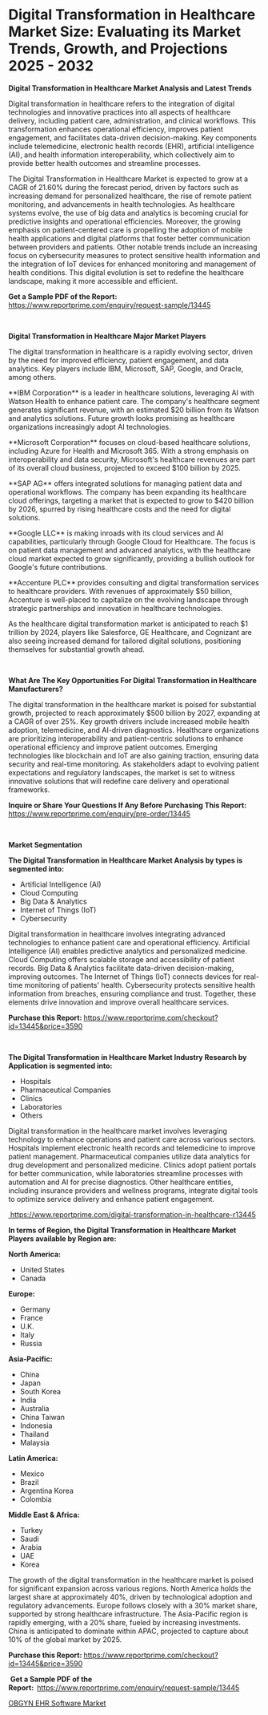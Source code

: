 <p><h1>Digital Transformation in Healthcare Market Size: Evaluating its Market Trends, Growth, and Projections 2025 - 2032</h1></p><p><strong>Digital Transformation in Healthcare Market Analysis and Latest Trends</strong></p>
<p><p>Digital transformation in healthcare refers to the integration of digital technologies and innovative practices into all aspects of healthcare delivery, including patient care, administration, and clinical workflows. This transformation enhances operational efficiency, improves patient engagement, and facilitates data-driven decision-making. Key components include telemedicine, electronic health records (EHR), artificial intelligence (AI), and health information interoperability, which collectively aim to provide better health outcomes and streamline processes.</p><p>The Digital Transformation in Healthcare Market is expected to grow at a CAGR of 21.60% during the forecast period, driven by factors such as increasing demand for personalized healthcare, the rise of remote patient monitoring, and advancements in health technologies. As healthcare systems evolve, the use of big data and analytics is becoming crucial for predictive insights and operational efficiencies. Moreover, the growing emphasis on patient-centered care is propelling the adoption of mobile health applications and digital platforms that foster better communication between providers and patients. Other notable trends include an increasing focus on cybersecurity measures to protect sensitive health information and the integration of IoT devices for enhanced monitoring and management of health conditions. This digital evolution is set to redefine the healthcare landscape, making it more accessible and efficient.</p></p>
<p><strong>Get a Sample PDF of the Report:&nbsp;</strong> <a href="https://www.reportprime.com/enquiry/request-sample/13445?utm_campaign=3138&utm_medium=2&utm_source=Github&utm_content=ia&utm_term=20032025&utm_id=digital-transformation-in-healthcare">https://www.reportprime.com/enquiry/request-sample/13445</a></p>
<p>&nbsp;</p>
<p><strong>Digital Transformation in Healthcare Major Market Players</strong></p>
<p><p>The digital transformation in healthcare is a rapidly evolving sector, driven by the need for improved efficiency, patient engagement, and data analytics. Key players include IBM, Microsoft, SAP, Google, and Oracle, among others.</p><p>**IBM Corporation** is a leader in healthcare solutions, leveraging AI with Watson Health to enhance patient care. The company's healthcare segment generates significant revenue, with an estimated $20 billion from its Watson and analytics solutions. Future growth looks promising as healthcare organizations increasingly adopt AI technologies.</p><p>**Microsoft Corporation** focuses on cloud-based healthcare solutions, including Azure for Health and Microsoft 365. With a strong emphasis on interoperability and data security, Microsoft's healthcare revenues are part of its overall cloud business, projected to exceed $100 billion by 2025.</p><p>**SAP AG** offers integrated solutions for managing patient data and operational workflows. The company has been expanding its healthcare cloud offerings, targeting a market that is expected to grow to $420 billion by 2026, spurred by rising healthcare costs and the need for digital solutions.</p><p>**Google LLC** is making inroads with its cloud services and AI capabilities, particularly through Google Cloud for Healthcare. The focus is on patient data management and advanced analytics, with the healthcare cloud market expected to grow significantly, providing a bullish outlook for Google's future contributions.</p><p>**Accenture PLC** provides consulting and digital transformation services to healthcare providers. With revenues of approximately $50 billion, Accenture is well-placed to capitalize on the evolving landscape through strategic partnerships and innovation in healthcare technologies.</p><p>As the healthcare digital transformation market is anticipated to reach $1 trillion by 2024, players like Salesforce, GE Healthcare, and Cognizant are also seeing increased demand for tailored digital solutions, positioning themselves for substantial growth ahead.</p></p>
<p>&nbsp;</p>
<p><strong>What Are The Key Opportunities For Digital Transformation in Healthcare Manufacturers?</strong></p>
<p><p>The digital transformation in the healthcare market is poised for substantial growth, projected to reach approximately $500 billion by 2027, expanding at a CAGR of over 25%. Key growth drivers include increased mobile health adoption, telemedicine, and AI-driven diagnostics. Healthcare organizations are prioritizing interoperability and patient-centric solutions to enhance operational efficiency and improve patient outcomes. Emerging technologies like blockchain and IoT are also gaining traction, ensuring data security and real-time monitoring. As stakeholders adapt to evolving patient expectations and regulatory landscapes, the market is set to witness innovative solutions that will redefine care delivery and operational frameworks.</p></p>
<p><strong>Inquire or Share Your Questions If Any Before Purchasing This Report:</strong> <a href="https://www.reportprime.com/enquiry/pre-order/13445?utm_campaign=3138&utm_medium=2&utm_source=Github&utm_content=ia&utm_term=20032025&utm_id=digital-transformation-in-healthcare">https://www.reportprime.com/enquiry/pre-order/13445</a></p>
<p>&nbsp;</p>
<p><strong>Market Segmentation</strong></p>
<p><strong>The Digital Transformation in Healthcare Market Analysis by types is segmented into:</strong></p>
<p><ul><li>Artificial Intelligence (AI)</li><li>Cloud Computing</li><li>Big Data & Analytics</li><li>Internet of Things (IoT)</li><li>Cybersecurity</li></ul></p>
<p><p>Digital transformation in healthcare involves integrating advanced technologies to enhance patient care and operational efficiency. Artificial Intelligence (AI) enables predictive analytics and personalized medicine. Cloud Computing offers scalable storage and accessibility of patient records. Big Data & Analytics facilitate data-driven decision-making, improving outcomes. The Internet of Things (IoT) connects devices for real-time monitoring of patients' health. Cybersecurity protects sensitive health information from breaches, ensuring compliance and trust. Together, these elements drive innovation and improve overall healthcare services.</p></p>
<p><strong>Purchase this Report:&nbsp;</strong><a href="https://www.reportprime.com/checkout?id=13445&price=3590&utm_campaign=3138&utm_medium=2&utm_source=Github&utm_content=ia&utm_term=20032025&utm_id=digital-transformation-in-healthcare">https://www.reportprime.com/checkout?id=13445&price=3590</a></p>
<p>&nbsp;</p>
<p><strong>The Digital Transformation in Healthcare Market Industry Research by Application is segmented into:</strong></p>
<p><ul><li>Hospitals</li><li>Pharmaceutical Companies</li><li>Clinics</li><li>Laboratories</li><li>Others</li></ul></p>
<p><p>Digital transformation in the healthcare market involves leveraging technology to enhance operations and patient care across various sectors. Hospitals implement electronic health records and telemedicine to improve patient management. Pharmaceutical companies utilize data analytics for drug development and personalized medicine. Clinics adopt patient portals for better communication, while laboratories streamline processes with automation and AI for precise diagnostics. Other healthcare entities, including insurance providers and wellness programs, integrate digital tools to optimize service delivery and enhance patient engagement.</p></p>
<p><a href="https://www.reportprime.com/digital-transformation-in-healthcare-r13445?utm_campaign=3138&utm_medium=2&utm_source=Github&utm_content=ia&utm_term=20032025&utm_id=digital-transformation-in-healthcare">&nbsp;https://www.reportprime.com/digital-transformation-in-healthcare-r13445</a></p>
<p><strong>In terms of Region, the Digital Transformation in Healthcare Market Players available by Region are:</strong></p>
<p>
    <p> <strong> North America: </strong>
        <ul>
            <li>United States</li>
            <li>Canada</li>
        </ul>
        </p> 
    <p> <strong> Europe: </strong>
        <ul>
            <li>Germany</li>
            <li>France</li>
            <li>U.K.</li>
            <li>Italy</li>
            <li>Russia</li>
        </ul>
        </p> 
    <p> <strong> Asia-Pacific: </strong>
        <ul>
            <li>China</li>
            <li>Japan</li>
            <li>South Korea</li>
            <li>India</li>
            <li>Australia</li>
            <li>China Taiwan</li>
            <li>Indonesia</li>
            <li>Thailand</li>
            <li>Malaysia</li>
        </ul>
        </p> 
    <p> <strong> Latin America: </strong>
        <ul>
            <li>Mexico</li>
            <li>Brazil</li>
            <li>Argentina Korea</li>
            <li>Colombia</li>
        </ul>
        </p> 
    <p> <strong> Middle East & Africa: </strong>
        <ul>
            <li>Turkey</li>
            <li>Saudi</li>
            <li>Arabia</li>
            <li>UAE</li>
            <li>Korea</li>
        </ul>
    </p>
    </p>
<p><p>The growth of the digital transformation in the healthcare market is poised for significant expansion across various regions. North America holds the largest share at approximately 40%, driven by technological adoption and regulatory advancements. Europe follows closely with a 30% market share, supported by strong healthcare infrastructure. The Asia-Pacific region is rapidly emerging, with a 20% share, fueled by increasing investments. China is anticipated to dominate within APAC, projected to capture about 10% of the global market by 2025.</p></p>
<p><strong>Purchase this Report: </strong><a href="https://www.reportprime.com/checkout?id=13445&price=3590&utm_campaign=3138&utm_medium=2&utm_source=Github&utm_content=ia&utm_term=20032025&utm_id=digital-transformation-in-healthcare">https://www.reportprime.com/checkout?id=13445&price=3590</a></p>
<p>&nbsp;<strong>Get a Sample PDF of the Report:&nbsp;&nbsp;</strong><a href="https://www.reportprime.com/enquiry/request-sample/13445?utm_campaign=3138&utm_medium=2&utm_source=Github&utm_content=ia&utm_term=20032025&utm_id=digital-transformation-in-healthcare">https://www.reportprime.com/enquiry/request-sample/13445</a></p>
<p><strong></strong></p>
<p><p><a href="https://github.com/momossidram/Market-Research-Report-List-1/blob/main/obgyn-ehr-software-market.md?utm_campaign=3138&utm_medium=2&utm_source=Github&utm_content=ia&utm_term=20032025&utm_id=digital-transformation-in-healthcare">OBGYN EHR Software Market</a></p></p>